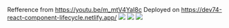 Refference from https://youtu.be/m_mtV4YaI8c
Deployed on https://dev74-react-component-lifecycle.netlify.app/
<img src="https://i.imgur.com/D8itf79.png">
<img src="https://i.imgur.com/aKnJwuy.png">
<img src="https://i.imgur.com/NHck3pL.png">


